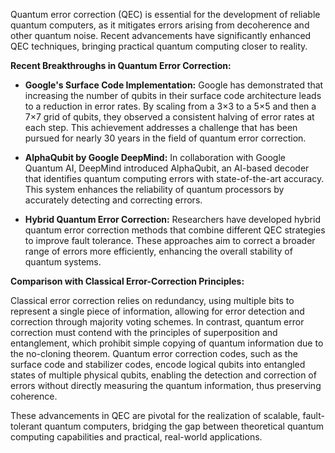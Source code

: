 Quantum error correction (QEC) is essential for the development of reliable quantum computers, as it mitigates errors arising from decoherence and other quantum noise. Recent advancements have significantly enhanced QEC techniques, bringing practical quantum computing closer to reality.

**Recent Breakthroughs in Quantum Error Correction:**

- **Google's Surface Code Implementation:** Google has demonstrated that increasing the number of qubits in their surface code architecture leads to a reduction in error rates. By scaling from a 3×3 to a 5×5 and then a 7×7 grid of qubits, they observed a consistent halving of error rates at each step. This achievement addresses a challenge that has been pursued for nearly 30 years in the field of quantum error correction. 

- **AlphaQubit by Google DeepMind:** In collaboration with Google Quantum AI, DeepMind introduced AlphaQubit, an AI-based decoder that identifies quantum computing errors with state-of-the-art accuracy. This system enhances the reliability of quantum processors by accurately detecting and correcting errors. 

- **Hybrid Quantum Error Correction:** Researchers have developed hybrid quantum error correction methods that combine different QEC strategies to improve fault tolerance. These approaches aim to correct a broader range of errors more efficiently, enhancing the overall stability of quantum systems. 

**Comparison with Classical Error-Correction Principles:**

Classical error correction relies on redundancy, using multiple bits to represent a single piece of information, allowing for error detection and correction through majority voting schemes. In contrast, quantum error correction must contend with the principles of superposition and entanglement, which prohibit simple copying of quantum information due to the no-cloning theorem. Quantum error correction codes, such as the surface code and stabilizer codes, encode logical qubits into entangled states of multiple physical qubits, enabling the detection and correction of errors without directly measuring the quantum information, thus preserving coherence.

These advancements in QEC are pivotal for the realization of scalable, fault-tolerant quantum computers, bridging the gap between theoretical quantum computing capabilities and practical, real-world applications.

 